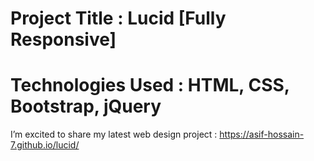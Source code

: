 # Project Title : Lucid [Fully Responsive] 
# Technologies Used : HTML, CSS, Bootstrap, jQuery

I’m excited to share my latest web design project : https://asif-hossain-7.github.io/lucid/
